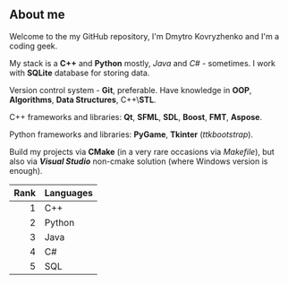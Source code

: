 ## About me

Welcome to the my GitHub repository, I'm Dmytro Kovryzhenko and I'm a coding geek.

My stack is a **C++** and **Python** mostly, _Java_ and _C#_ - sometimes.
I work with **SQLite** database for storing data.

Version control system - **Git**, preferable.
Have knowledge in **OOP**, **Algorithms**, **Data Structures**, C++\\**STL**.

C++ frameworks and libraries: **Qt**, **SFML**, **SDL**, **Boost**, **FMT**, **Aspose**.

Python frameworks and libraries: **PyGame**, **Tkinter** (_ttkbootstrap_).

Build my projects via **CMake** (in a very rare occasions via _Makefile_),
but also via _**Visual Studio**_ non-cmake solution (where Windows version is enough).

| Rank | Languages |
| ---: | --------- |
|    1 | C++       |
|    2 | Python    |
|    3 | Java      |
|    4 | C#        |
|    5 | SQL       |
